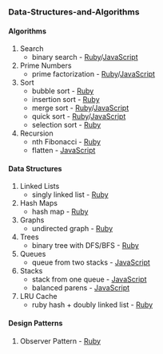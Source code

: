 ### Data-Structures-and-Algorithms


#### Algorithms

1. Search
   * binary search - [Ruby][2]/[JavaScript][6]
2. Prime Numbers
   * prime factorization - [Ruby][1]/[JavaScript][5]
3. Sort
   * bubble sort - [Ruby][11]
   * insertion sort - [Ruby][3]
   * merge sort - [Ruby][4]/[JavaScript][13]
   * quick sort - [Ruby][7]/[JavaScript][14]
   * selection sort - [Ruby][10]
4. Recursion
   * nth Fibonacci - [Ruby][8]
   * flatten - [JavaScript][9]

#### Data Structures

1. Linked Lists
   * singly linked list - [Ruby][12]
2. Hash Maps
   * hash map - [Ruby][15]
3. Graphs
   * undirected graph - [Ruby][19]
4. Trees
   * binary tree with DFS/BFS - [Ruby][20]
5. Queues
   * queue from two stacks - [JavaScript][16]
6. Stacks
   * stack from one queue - [JavaScript][17]
   * balanced parens - [JavaScript][18]
7. LRU Cache
   * ruby hash + doubly linked list - [Ruby][21]

#### Design Patterns

1. Observer Pattern - [Ruby][22]

[22]: https://github.com/gabrie30/Data-Structures-and-Algorithms/blob/master/lib/design_patterns/observer_pattern.rb
[21]: https://github.com/gabrie30/Data-Structures-and-Algorithms/blob/master/lib/data_structures/lru_cache/lru_cache.rb
[20]: https://github.com/gabrie30/Data-Structures-and-Algorithms/blob/master/lib/data_structures/trees/binary_tree_dfs_bfs.rb
[19]: https://github.com/gabrie30/Data-Structures-and-Algorithms/blob/master/lib/data_structures/graphs/undirected_graph.rb
[18]: https://github.com/gabrie30/Data-Structures-and-Algorithms/blob/master/lib/data_structures/stacks/balanced_parens.js
[17]: https://github.com/gabrie30/Data-Structures-and-Algorithms/blob/master/lib/data_structures/stacks/stack_from_queue.js
[16]: https://github.com/gabrie30/Data-Structures-and-Algorithms/blob/master/lib/data_structures/queues/queue_from_two_stacks.js
[15]: https://github.com/gabrie30/Data-Structures-and-Algorithms/blob/master/lib/data_structures/hash_map/hash_map.rb
[14]: https://github.com/gabrie30/Data-Structures-and-Algorithms/blob/master/lib/algorithms/sort/quick_sort.js
[13]: https://github.com/gabrie30/Data-Structures-and-Algorithms/blob/master/lib/algorithms/sort/merge_sort.js
[12]: https://github.com/gabrie30/Data-Structures-and-Algorithms/blob/master/lib/data_structures/linked_list/singly_linked_list.rb
[1]: https://github.com/gabrie30/Data-Structures-and-Algorithms/blob/master/lib/algorithms/prime_numbers/prime_factorization.rb
[2]: https://github.com/gabrie30/Data-Structures-and-Algorithms/blob/master/lib/algorithms/search/binary_search.rb
[3]: https://github.com/gabrie30/Data-Structures-and-Algorithms/blob/master/lib/algorithms/sort/insertion_sort.rb
[4]: https://github.com/gabrie30/Data-Structures-and-Algorithms/blob/master/lib/algorithms/sort/merge_sort.rb
[5]: https://github.com/gabrie30/Data-Structures-and-Algorithms/blob/master/lib/algorithms/prime_numbers/prime_factorization.js
[6]: https://github.com/gabrie30/Data-Structures-and-Algorithms/blob/master/lib/algorithms/search/binary_search.js
[7]: https://github.com/gabrie30/Data-Structures-and-Algorithms/blob/master/lib/algorithms/sort/quick_sort.rb
[8]: https://github.com/gabrie30/Data-Structures-and-Algorithms/blob/master/lib/algorithms/recursion/nth_fibonacci.rb
[9]: https://github.com/gabrie30/Data-Structures-and-Algorithms/blob/master/lib/algorithms/recursion/flatten.js
[10]: https://github.com/gabrie30/Data-Structures-and-Algorithms/blob/master/lib/algorithms/sort/selection_sort.rb
[11]: https://github.com/gabrie30/Data-Structures-and-Algorithms/blob/master/lib/algorithms/sort/bubble_sort.rb







